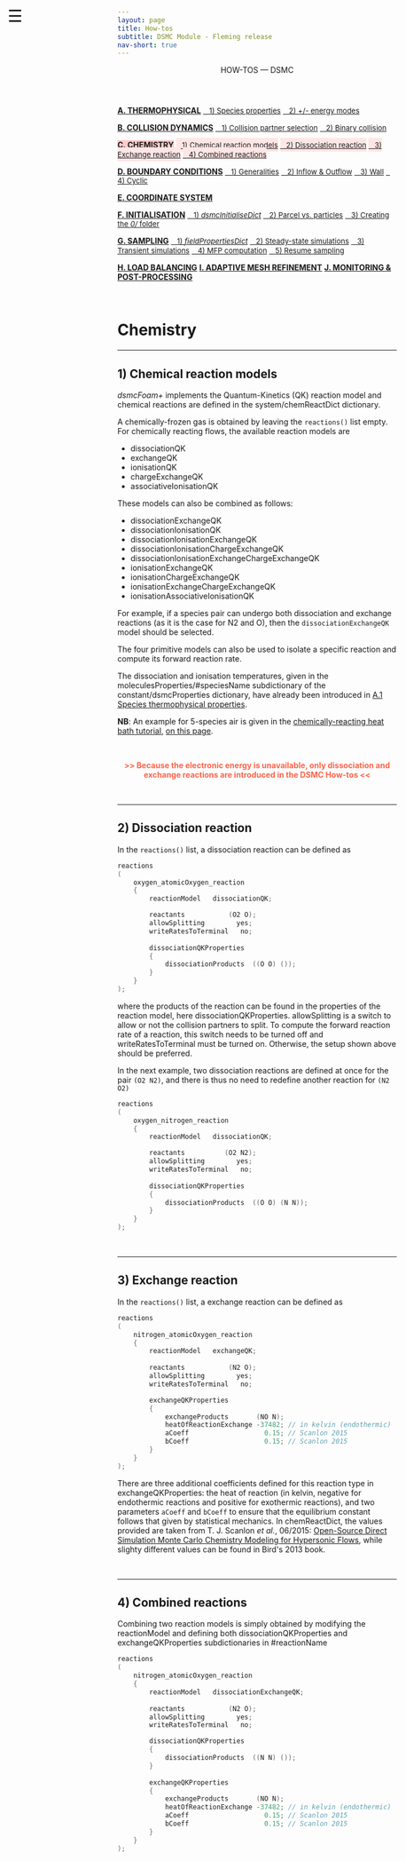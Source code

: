 ```yaml
---
layout: page
title: How-tos
subtitle: DSMC Module - Fleming release
nav-short: true
---
```


<div id="mySidenav" class="sidenav">
  <a href="javascript:void(0)" class="closebtn" onclick="closeNav()"><i class='fa fa-times'></i></a>
  <header>HOW-TOS — DSMC</header>
  <a href="https://hystrath.github.io/how-tos-dsmc-fleming/how-tos-dsmc-fleming-thermophysical/"><b>A. THERMOPHYSICAL</b></a>
  <a href="https://hystrath.github.io/how-tos-dsmc-fleming/how-tos-dsmc-fleming-thermophysical/#1-species-thermophysical-properties" style="padding-top:4px; padding-bottom:4px"><span style="font-size:13px">&nbsp;&nbsp; 1) Species properties</span></a>
  <a href="https://hystrath.github.io/how-tos-dsmc-fleming/how-tos-dsmc-fleming-thermophysical/#2-addingremoving-energy-modes"  style="padding-top:4px"><span style="font-size:13px">&nbsp;&nbsp; 2) +/- energy modes</span></a>

  <a href="https://hystrath.github.io/how-tos-dsmc-fleming/how-tos-dsmc-fleming-collision-dynamics"><b>B. COLLISION DYNAMICS</b></a>
  <a href="https://hystrath.github.io/how-tos-dsmc-fleming/how-tos-dsmc-fleming-collision-dynamics/#1-collision-partner-selection"  style="padding-top:4px; padding-bottom:4px"><span style="font-size:13px">&nbsp;&nbsp; 1) Collision partner selection</span></a>
  <a href="https://hystrath.github.io/how-tos-dsmc-fleming/how-tos-dsmc-fleming-collision-dynamics/#2-binary-collision"  style="padding-top:4px"><span style="font-size:13px">&nbsp;&nbsp; 2) Binary collision</span></a>

  <a href="https://hystrath.github.io/how-tos-dsmc-fleming/how-tos-dsmc-fleming-chemistry/" style="background-color:#FFCCCC"><b>C. CHEMISTRY</b></a>
  <a href="https://hystrath.github.io/how-tos-dsmc-fleming/how-tos-dsmc-fleming-chemistry/#1-chemical-reaction-models"  style="background-color:#FFE6E6; padding-top:4px; padding-bottom:4px"><span style="font-size:13px">&nbsp;&nbsp; 1) Chemical reaction models</span></a>
  <a href="https://hystrath.github.io/how-tos-dsmc-fleming/how-tos-dsmc-fleming-chemistry/#2-dissociation-reaction" style="background-color:#FFE6E6; padding-top:4px; padding-bottom:4px"><span style="font-size:13px">&nbsp;&nbsp; 2) Dissociation reaction</span></a>
  <a href="https://hystrath.github.io/how-tos-dsmc-fleming/how-tos-dsmc-fleming-chemistry/#3-exchange-reaction" style="background-color:#FFE6E6; padding-top:4px; padding-bottom:4px"><span style="font-size:13px">&nbsp;&nbsp; 3) Exchange reaction</span></a>
  <a href="https://hystrath.github.io/how-tos-dsmc-fleming/how-tos-dsmc-fleming-chemistry/#4-combined-reactions" style="background-color:#FFE6E6; padding-top:4px"><span style="font-size:13px">&nbsp;&nbsp; 4) Combined reactions</span></a>

  <a href="https://hystrath.github.io/how-tos-dsmc-fleming/how-tos-dsmc-fleming-boundary-conditions"><b>D. BOUNDARY CONDITIONS</b></a>
  <a href="https://hystrath.github.io/how-tos-dsmc-fleming/how-tos-dsmc-fleming-boundary-conditions/#1-generalities"  style="padding-top:4px; padding-bottom:4px"><span style="font-size:13px">&nbsp;&nbsp; 1) Generalities</span></a>
  <a href="https://hystrath.github.io/how-tos-dsmc-fleming/how-tos-dsmc-fleming-boundary-conditions/#2-inflow--outflow-boundary-conditions"  style="padding-top:4px; padding-bottom:4px"><span style="font-size:13px">&nbsp;&nbsp; 2) Inflow & Outflow</span></a>
  <a href="https://hystrath.github.io/how-tos-dsmc-fleming/how-tos-dsmc-fleming-boundary-conditions/#3-wall-boundary-conditions"  style="padding-top:4px; padding-bottom:4px"><span style="font-size:13px">&nbsp;&nbsp; 3) Wall</span></a>
  <a href="https://hystrath.github.io/how-tos-dsmc-fleming/how-tos-dsmc-fleming-boundary-conditions/#4-cyclic-boundary-conditions"  style="padding-top:4px"><span style="font-size:13px">&nbsp;&nbsp; 4) Cyclic</span></a>
  
  <a href="https://hystrath.github.io/how-tos-dsmc-fleming/how-tos-dsmc-fleming-coordinate-system/"><b>E. COORDINATE SYSTEM</b></a>
  
  <a href="https://hystrath.github.io/how-tos-dsmc-fleming/how-tos-dsmc-fleming-initialisation/"><b>F. INITIALISATION</b></a>
  <a href="https://hystrath.github.io/how-tos-dsmc-fleming/how-tos-dsmc-fleming-initialisation/#1-the-dsmcinitialisedict-dictionary"  style="padding-top:4px; padding-bottom:4px"><span style="font-size:13px">&nbsp;&nbsp; 1) <i>dsmcInitialiseDict</i></span></a>
  <a href="https://hystrath.github.io/how-tos-dsmc-fleming/how-tos-dsmc-fleming-initialisation/#2-dsmc-parcel-vs-real-particles"  style="padding-top:4px; padding-bottom:4px"><span style="font-size:13px">&nbsp;&nbsp; 2) Parcel vs. particles</span></a>
  <a href="https://hystrath.github.io/how-tos-dsmc-fleming/how-tos-dsmc-fleming-initialisation/#3-creating-the-0-folder"  style="padding-top:4px"><span style="font-size:13px">&nbsp;&nbsp; 3) Creating the <i>0/</i> folder</span></a>
  
  <a href="https://hystrath.github.io/how-tos-dsmc-fleming/how-tos-dsmc-fleming-sampling/"><b>G. SAMPLING</b></a>
  <a href="https://hystrath.github.io/how-tos-dsmc-fleming/how-tos-dsmc-fleming-sampling/#1-the-fieldpropertiesdict-dictionary"  style="padding-top:4px; padding-bottom:4px"><span style="font-size:13px">&nbsp;&nbsp; 1) <i>fieldPropertiesDict</i></span></a>
  <a href="https://hystrath.github.io/how-tos-dsmc-fleming/how-tos-dsmc-fleming-sampling/#2-steady-state-simulations"  style="padding-top:4px; padding-bottom:4px"><span style="font-size:13px">&nbsp;&nbsp; 2) Steady-state simulations</span></a>
  <a href="https://hystrath.github.io/how-tos-dsmc-fleming/how-tos-dsmc-fleming-sampling/#3-transient-simulations" style="padding-top:4px; padding-bottom:4px"><span style="font-size:13px">&nbsp;&nbsp; 3) Transient simulations</span></a>
  <a href="https://hystrath.github.io/how-tos-dsmc-fleming/how-tos-dsmc-fleming-sampling/#4-mean-free-path-computation"  style="padding-top:4px; padding-bottom:4px"><span style="font-size:13px">&nbsp;&nbsp; 4) MFP computation</span></a>
  <a href="https://hystrath.github.io/how-tos-dsmc-fleming/how-tos-dsmc-fleming-sampling/#5-resume-sampling" style="padding-top:4px"><span style="font-size:13px">&nbsp;&nbsp; 5) Resume sampling</span></a>
  
  <a href="https://hystrath.github.io/how-tos-dsmc-fleming/how-tos-dsmc-fleming-load-balancing/"><b>H. LOAD BALANCING</b></a>
  <a href="https://hystrath.github.io/how-tos-dsmc-fleming/how-tos-dsmc-fleming/#i-adaptive-mesh-refinement"><b>I. ADAPTIVE MESH REFINEMENT</b></a>
  <a href="https://hystrath.github.io/how-tos-dsmc-fleming/how-tos-dsmc-fleming/#j-monitoring--post-processing"><b>J. MONITORING & POST-PROCESSING</b></a>
</div>

<span style="position: fixed;font-size:30px;cursor:pointer; margin:0px; top:60px;left:30px;" onclick="reopenNav()">&#9776;</span>

<script>
function openNav() {
  document.getElementById("mySidenav").style.width = "225px";
  document.getElementById("mySidenav").style.transition = "0s";
}

function closeNav() {
  document.getElementById("mySidenav").style.width = "0px";
}

function reopenNav() {
  document.getElementById("mySidenav").style.width = "225px";
  document.getElementById("mySidenav").style.transition = "0.5s";
}

openNav()
</script>

&nbsp; 

# Chemistry

---  
## 1) Chemical reaction models

_dsmcFoam+_ implements the Quantum-Kinetics (QK) reaction model and chemical reactions are defined in the <dirname>system/</dirname><dict>chemReactDict</dict> dictionary.  

A chemically-frozen gas is obtained by leaving the `reactions()` list empty.  
For chemically reacting flows, the available reaction models are
 - <dictval>dissociationQK</dictval>
 - <dictval>exchangeQK</dictval>
 - <dictval>ionisationQK</dictval>
 - <dictval>chargeExchangeQK</dictval>
 - <dictval>associativeIonisationQK</dictval>

These models can also be combined as follows:
 - <dictval>dissociationExchangeQK</dictval>
 - <dictval>dissociationIonisationQK</dictval>
 - <dictval>dissociationIonisationExchangeQK</dictval>
 - <dictval>dissociationIonisationChargeExchangeQK</dictval>
 - <dictval>dissociationIonisationExchangeChargeExchangeQK</dictval>
 - <dictval>ionisationExchangeQK</dictval>
 - <dictval>ionisationChargeExchangeQK</dictval>
 - <dictval>ionisationExchangeChargeExchangeQK</dictval>
 - <dictval>ionisationAssociativeIonisationQK</dictval>


For example, if a species pair can undergo both dissociation and exchange reactions (as it is the case for N2 and O), then the `dissociationExchangeQK` model should be selected.  

The four primitive models can also be used to isolate a specific reaction and compute its forward reaction rate.  

The dissociation and ionisation temperatures, given in the <subdict>moleculesProperties</subdict>/<subdict>#speciesName</subdict> subdictionary of the <dirname>constant/</dirname><dict>dsmcProperties</dict> dictionary, have already been introduced in [A.1 Species thermophysical properties](https://hystrath.github.io/how-tos-dsmc-fleming/how-tos-dsmc-fleming-thermophysical/#1-species-thermophysical-properties).  

<b>NB</b>: An example for 5-species air is given in the [chemically-reacting heat bath tutorial](https://hystrath.github.io/tutos-dsmcfoam/#6-chemically-reacting-heat-bath), [on this page](https://github.com/vincentcasseau/hyStrath/blob/master/run/hyStrath/dsmcFoam%2B/heatBath-5species/system/chemReactDict).

&nbsp;

<p style="text-align:center; color:Tomato"><strong> >> Because the electronic energy is unavailable, only dissociation and exchange reactions are introduced in the DSMC How-tos << </strong></p>

<br>

---  
## 2) Dissociation reaction

In the `reactions()` list, a dissociation reaction can be defined as

```c++
reactions
(
    oxygen_atomicOxygen_reaction
    {
        reactionModel   dissociationQK;

        reactants           (O2 O);
        allowSplitting        yes;
        writeRatesToTerminal   no;
        
        dissociationQKProperties
        {
            dissociationProducts  ((O O) ());
        }
    }
);    
```  

where the products of the reaction can be found in the properties of the reaction model, here <subdict>dissociationQKProperties</subdict>. <dictkey>allowSplitting</dictkey> is a switch to allow or not the collision partners to split. To compute the forward reaction rate of a reaction, this switch needs to be turned <dictval>off</dictval> and <dictkey>writeRatesToTerminal</dictkey> must be turned <dictval>on</dictval>. Otherwise, the setup shown above should be preferred.
  
    
In the next example, two dissociation reactions are defined at once for the pair `(O2 N2)`, and there is thus no need to redefine another reaction for `(N2 O2)`  

```c++
reactions
(
    oxygen_nitrogen_reaction
    {
        reactionModel   dissociationQK;

        reactants          (O2 N2);
        allowSplitting        yes;
        writeRatesToTerminal   no;
        
        dissociationQKProperties
        {
            dissociationProducts  ((O O) (N N));
        }
    }
);    
```

<br>

--- 
## 3) Exchange reaction

In the `reactions()` list, a exchange reaction can be defined as

```c++
reactions
(
    nitrogen_atomicOxygen_reaction
    {
        reactionModel   exchangeQK;
        
        reactants           (N2 O);
        allowSplitting        yes;
        writeRatesToTerminal   no;

        exchangeQKProperties
        {
            exchangeProducts       (NO N);
            heatOfReactionExchange -37482; // in kelvin (endothermic)
            aCoeff                   0.15; // Scanlon 2015
            bCoeff                   0.15; // Scanlon 2015
        }
    }
);    
```

There are three additional coefficients defined for this reaction type in <subdict>exchangeQKProperties</subdict>: the heat of reaction (in kelvin, negative for endothermic reactions and positive for exothermic reactions), and two parameters `aCoeff` and `bCoeff` to ensure that the equilibrium constant follows that given by statistical mechanics. In <dict>chemReactDict</dict>, the values provided are taken from T. J. Scanlon _et al._, 06/2015: [Open-Source Direct Simulation Monte Carlo Chemistry
Modeling for Hypersonic Flows](https://pdfs.semanticscholar.org/5819/1acfdf18b4c0ca3905b161fb65829aadd89c.pdf), while slighty different values can be found in Bird's 2013 book.     

<br>

---  
## 4) Combined reactions

Combining two reaction models is simply obtained by modifying the <dictkey>reactionModel</dictkey> and defining both <subdict>dissociationQKProperties</subdict> and <subdict>exchangeQKProperties</subdict> subdictionaries in <subdict>#reactionName</subdict>

```c++
reactions
(
    nitrogen_atomicOxygen_reaction
    {
        reactionModel   dissociationExchangeQK;
        
        reactants           (N2 O);
        allowSplitting        yes;
        writeRatesToTerminal   no;

        dissociationQKProperties
        {
            dissociationProducts  ((N N) ());
        }
        
        exchangeQKProperties
        {
            exchangeProducts       (NO N);
            heatOfReactionExchange -37482; // in kelvin (endothermic)
            aCoeff                   0.15; // Scanlon 2015
            bCoeff                   0.15; // Scanlon 2015
        }
    }
);    
```
